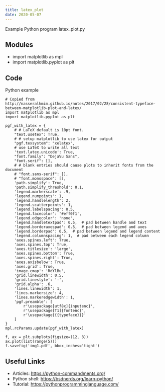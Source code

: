 ```yaml
---
title: latex_plot
date: 2020-05-07
---
```

Example Python program latex_plot.py

## Modules

* import matplotlib as mpl
* import matplotlib.pyplot as plt

## Code

Python example

    # Copied from http://nasseralkmim.github.io/notes/2017/02/28/consistent-typeface-between-matplotlib-plot-and-latex/
    import matplotlib as mpl
    import matplotlib.pyplot as plt
    
    pgf_with_latex = {
        # # LaTeX default is 10pt font.
        "text.usetex": True,
        # # setup matplotlib to use latex for output
        "pgf.texsystem": "xelatex",
        # use LaTeX to write all text
        'text.latex.unicode': True,
        "font.family": "DejaVu Sans",
        "font.serif": [],
        # # blank entries should cause plots to inherit fonts from the document
        # "font.sans-serif": [],
        # "font.monospace": [],
        'path.simplify': True,
        'path.simplify_threshold': 0.1,
        'legend.markerscale': .9,
        'legend.numpoints': 1,
        'legend.handlelength': 2,
        'legend.scatterpoints': 1,
        'legend.labelspacing': 0.5,
        'legend.facecolor': '#eff0f1',
        'legend.edgecolor': 'none',
        'legend.handletextpad': 0.5,  # pad between handle and text
        'legend.borderaxespad': 0.5,  # pad between legend and axes
        'legend.borderpad': 0.5,  # pad between legend and legend content
        'legend.columnspacing': 1,  # pad between each legend column
        'axes.spines.left': True,
        'axes.spines.top': True,
        'axes.titlesize': 'large',
        'axes.spines.bottom': True,
        'axes.spines.right': True,
        'axes.axisbelow': True,
        'axes.grid': True,
        'image.cmap': 'RdYlBu',
        'grid.linewidth': 0.5,
        'grid.linestyle': '-',
        'grid.alpha': .6,
        'lines.linewidth': 1,
        'lines.markersize': 4,
        'lines.markeredgewidth': 1,
        'pgf.preamble': [
            r'\usepackage[utf8x]{inputenc}',
            r'\usepackage[T1]{fontenc}',
            r'\usepackage{{{typeface}}}'
        ]
    }
    mpl.rcParams.update(pgf_with_latex)
    
    f, ax = plt.subplots(figsize=(12, 3))
    ax.plot(list(range(5)))
    f.savefig('img1.pdf', bbox_inches='tight')

## Useful Links

- Articles: https://python-commandments.org/
- Python shell: https://bsdnerds.org/learn-python/
- Tutorial: https://pythonprogramminglanguage.com/
